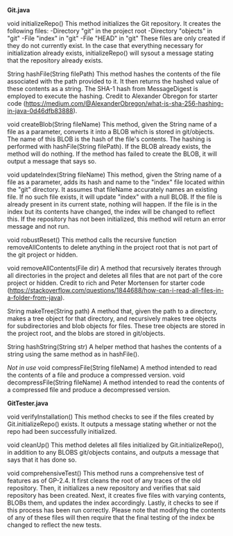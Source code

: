 **Git.java**

void initializeRepo()
This method initializes the Git repository. It creates the following files:
-Directory "git" in the project root
-Directory "objects" in "git"
-File "index" in "git"
-File "HEAD" in "git"
These files are only created if they do not currently exist.
In the case that everything necessary for initialization already exists, initializeRepo() will sysout a message stating that the repository already exists.

String hashFile(String filePath)
This method hashes the contents of the file associated with the path provided to it. It then returns the hashed value of these contents as a string. The SHA-1 hash from MessageDigest is employed to execute the hashing. Credit to Alexander Obregon for starter code (https://medium.com/@AlexanderObregon/what-is-sha-256-hashing-in-java-0d46dfb83888).

void createBlob(String fileName)
This method, given the String name of a file as a parameter, converts it into a BLOB which is stored in git/objects. The name of this BLOB is the hash of the file's contents. The hashing is performed with hashFile(String filePath). If the BLOB already exists, the method will do nothing. If the method has failed to create the BLOB, it will output a message that says so.

void updateIndex(String fileName)
This method, given the String name of a file as a parameter, adds its hash and name to the "index" file located within the "git" directory. It assumes that fileName accurately names an existing file. If no such file exists, it will update "index" with a null BLOB. If the file is already present in its current state, nothing will happen. If the file is in the index but its contents have changed, the index will be changed to reflect this. If the repository has not been initialized, this method will return an error message and not run.

void robustReset()
This method calls the recursive function removeAllContents to delete anything in the project root that is not part of the git project or hidden.

void removeAllContents(File dir)
A method that recursively iterates through all directories in the project and deletes all files that are not part of the core project or hidden. Credit to rich and Peter Mortensen for starter code (https://stackoverflow.com/questions/1844688/how-can-i-read-all-files-in-a-folder-from-java).

String makeTree(String path)
A method that, given the path to a directory, makes a tree object for that directory, and recursively makes tree objects for subdirectories and blob objects for files. These tree objects are stored in the project root, and the blobs are stored in git/objects.

String hashString(String str)
A helper method that hashes the contents of a string using the same method as in hashFile().

*Not in use*
void compressFile(String fileName)
A method intended to read the contents of a file and produce a compressed version.
void decompressFile(String fileName)
A method intended to read the contents of a compressed file and produce a decompressed version.


**GitTester.java**

void verifyInstallation()
This method checks to see if the files created by Git.initializeRepo() exists. It outputs a message stating whether or not the repo had been successfully initialized.

void cleanUp()
This method deletes all files initialized by Git.initializeRepo(), in addition to any BLOBS git/objects contains, and outputs a message that says that it has done so.

void comprehensiveTest()
This method runs a comprehensive test of features as of GP-2.4. It first cleans the root of any traces of the old repository. Then, it initializes a new repository and verifies that said repository has been created. Next, it creates five files with varying contents, BLOBs them, and updates the index accordingly. Lastly, it checks to see if this process has been run correctly. Please note that modifying the contents of any of these files will then require that the final testing of the index be changed to reflect the new tests.
